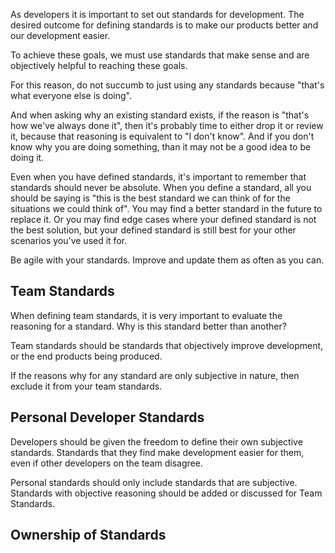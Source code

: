 <webui-data data-page-title="Team and Developer Standards" data-page-subtitle=""></webui-data>

<webui-sideimage src="https://cdn.myfi.ws/v/Vecteezy/business-concept-of-vector-illustration-little-people-links.svg">

As developers it is important to set out standards for development. The desired outcome for defining standards is to make our products better and our development easier.

To achieve these goals, we must use standards that make sense and are objectively helpful to reaching these goals.

For this reason, do not succumb to just using any standards because "that's what everyone else is doing".

And when asking why an existing standard exists, if the reason is "that's how we've always done it", then it's probably time to either drop it or review it, because that reasoning is equivalent to "I don't know". And if you don't know why you are doing something, than it may not be a good idea to be doing it.

</webui-sideimage>

<webui-quote theme="info">

Even when you have defined standards, it's important to remember that standards should never be absolute. When you define a standard, all you should be saying is "this is the best standard we can think of for the situations we could think of". You may find a better standard in the future to replace it. Or you may find edge cases where your defined standard is not the best solution, but your defined standard is still best for your other scenarios you've used it for.

</webui-quote>

<webui-quote theme="warning">

Be agile with your standards. Improve and update them as often as you can.

</webui-quote>

## Team Standards

<webui-sideimage reverse src="https://cdn.myfi.ws/v/Vecteezy/businessmen-discuss-social-network-news-social-networks4.svg">

When defining team standards, it is very important to evaluate the reasoning for a standard. Why is this standard better than another?

Team standards should be standards that objectively improve development, or the end products being produced.

If the reasons why for any standard are only subjective in nature, then exclude it from your team standards.

</webui-sideimage>

<webui-cards card-width="580" src="/cards/standards-team.json"></webui-cards>

## Personal Developer Standards

<webui-sideimage src="https://cdn.myfi.ws/v/Vecteezy/content-writer-blogger-bullet-journalist-or-publishing2.svg">

Developers should be given the freedom to define their own subjective standards. Standards that they find make development easier for them, even if other developers on the team disagree.

Personal standards should only include standards that are subjective. Standards with objective reasoning should be added or discussed for Team Standards.

</webui-sideimage>

<webui-cards card-width="580" src="/cards/standards-dev.json"></webui-cards>

## Ownership of Standards

<webui-cards card-width="580" theme="info" src="/cards/standards-ownership.json"></webui-cards>

<webui-next-page name="Tests" href="/info/tests"></webui-next-page>

